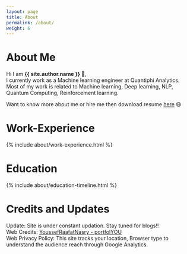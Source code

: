 ```yaml
---
layout: page
title: About
permalink: /about/
weight: 6
---
```


# **About Me**

Hi I am **{{ site.author.name }}** :wave:,<br>
I currently work as a Machine learning engineer at Quantiphi Analytics. Most of my work is related to Machine learning, Deep learning, NLP, Quantum Computing, Reinforcement learning. <br>

Want to know more about me or hire me then download resume [here](https://github.com/dummy3014/dummy3014.github.io/blob/main/assests/jank_resume.pdf) :smiley: <br>

# **Work-Experience**
<div class="row">
{% include about/work-experience.html %}
</div> 

# **Education**
<div class="row">
{% include about/education-timeline.html %}
</div> 


# **Credits and Updates**
Update: Site is under constant updation. Stay tuned for blogs!! <br>
Web Credits: [YoussefRaafatNasry - portfolYOU](https://github.com/YoussefRaafatNasry/portfolYOU) <br>
Web Privacy Policy: This site tracks your location, Browser type to understand the audience reach through Google Analytics.<br>

